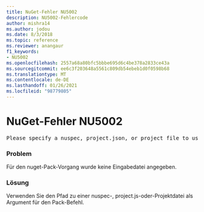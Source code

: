 ```yaml
---
title: NuGet-Fehler NU5002
description: NU5002-Fehlercode
author: mishra14
ms.author: jodou
ms.date: 8/3/2018
ms.topic: reference
ms.reviewer: anangaur
f1_keywords:
- NU5002
ms.openlocfilehash: 2557a68a80bfc5bbbe695d6c4be378a2833ce43a
ms.sourcegitcommit: ee6c3f203648a5561c809db54ebeb1d0f0598b68
ms.translationtype: MT
ms.contentlocale: de-DE
ms.lasthandoff: 01/26/2021
ms.locfileid: "98779805"
---
```

# <a name="nuget-error-nu5002"></a>NuGet-Fehler NU5002
<pre>Please specify a nuspec, project.json, or project file to use.</pre>

### <a name="issue"></a>Problem

Für den nuget-Pack-Vorgang wurde keine Eingabedatei angegeben.


### <a name="solution"></a>Lösung

Verwenden Sie den Pfad zu einer nuspec-, project.js-oder-Projektdatei als Argument für den Pack-Befehl.

